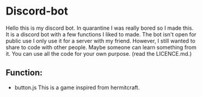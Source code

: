 # Discord-bot

Hello this is my discord bot. In quarantine I was really bored so I made this. It is a discord bot with a few functions I liked to made. The bot isn't open for public use I only use it for a server with my friend. However, I still wanted to share to code with other people. Maybe someone can learn something from it. You can use all the code for your own purpose. (read the LICENCE.md.)

## Function:

-   button.js
    This is a game inspired from hermitcraft.
